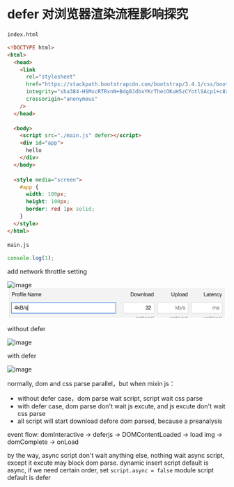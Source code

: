 # defer 对浏览器渲染流程影响探究

`index.html`
```html
<!DOCTYPE html>
<html>
  <head>
    <link
      rel="stylesheet"
      href="https://stackpath.bootstrapcdn.com/bootstrap/3.4.1/css/bootstrap.min.css"
      integrity="sha384-HSMxcRTRxnN+Bdg0JdbxYKrThecOKuH5zCYotlSAcp1+c8xmyTe9GYg1l9a69psu"
      crossorigin="anonymous"
    />
  </head>

  <body>
    <script src="./main.js" defer></script>
    <div id="app">
      hello
    </div>
  </body>

  <style media="screen">
    #app {
      width: 100px;
      height: 100px;
      border: red 1px solid;
    }
  </style>
</html>
```
`main.js`
```js
console.log(1);
```
add network throttle setting

![image](https://user-images.githubusercontent.com/2612873/115675619-578e8a00-a381-11eb-8c1f-27da69fa2746.png)
![image](../assets/images/2018-2-1.png)

without defer

![image](https://user-images.githubusercontent.com/2612873/115675306-0f6f6780-a381-11eb-9a0f-02c8cfff3bd4.png)

with defer

![image](https://user-images.githubusercontent.com/2612873/115675026-d0411680-a380-11eb-8eab-c832dec8dd5d.png)

normally, dom and css parse parallel，but when mixin js：
- without defer case，dom parse wait script, script wait css parse
- with defer case, dom parse don't wait js excute, and js excute don't wait css parse
- all script will start download defore dom parsed, because a preanalysis

event flow: domInteractive -> deferjs -> DOMContentLoaded  -> load img -> domComplete -> onLoad

by the way,
async script don't wait anything else, nothing wait async script, except it excute may block dom parse.
dynamic insert script default is async, if we need certain order, set `script.async = false`
module script default is defer
